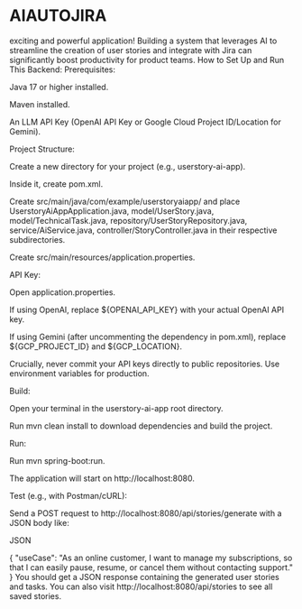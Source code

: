 # AIAUTOJIRA
exciting and powerful application! Building a system that leverages AI to streamline the creation of user stories and integrate with Jira can significantly boost productivity for product teams.
How to Set Up and Run This Backend:
Prerequisites:

Java 17 or higher installed.

Maven installed.

An LLM API Key (OpenAI API Key or Google Cloud Project ID/Location for Gemini).

Project Structure:

Create a new directory for your project (e.g., userstory-ai-app).

Inside it, create pom.xml.

Create src/main/java/com/example/userstoryaiapp/ and place UserstoryAiAppApplication.java, model/UserStory.java, model/TechnicalTask.java, repository/UserStoryRepository.java, service/AiService.java, controller/StoryController.java in their respective subdirectories.

Create src/main/resources/application.properties.

API Key:

Open application.properties.

If using OpenAI, replace ${OPENAI_API_KEY} with your actual OpenAI API key.

If using Gemini (after uncommenting the dependency in pom.xml), replace ${GCP_PROJECT_ID} and ${GCP_LOCATION}.

Crucially, never commit your API keys directly to public repositories. Use environment variables for production.

Build:

Open your terminal in the userstory-ai-app root directory.

Run mvn clean install to download dependencies and build the project.

Run:

Run mvn spring-boot:run.

The application will start on http://localhost:8080.

Test (e.g., with Postman/cURL):

Send a POST request to http://localhost:8080/api/stories/generate with a JSON body like:

JSON

{
    "useCase": "As an online customer, I want to manage my subscriptions, so that I can easily pause, resume, or cancel them without contacting support."
}
You should get a JSON response containing the generated user stories and tasks. You can also visit http://localhost:8080/api/stories to see all saved stories.
